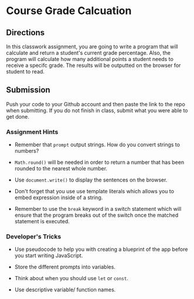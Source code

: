 # Course Grade Calcuation

## Directions
In this classwork assignment, you are going to write a program that will calculate and return a student's current grade percentage. Also, the program will calculate how many additional points a student needs to receive a specifc grade. The results will be outputted on the browser for student to read.

## Submission
Push your code to your Github account and then paste the link to the repo when submitting. If you do not finish in class, submit what you were able to get done.

### Assignment Hints
- Remember that `prompt` output strings. How do you convert strings to numbers?

- `Math.round()` will be needed in order to return a number that has been rounded to the nearest whole number.

- Use `document.write()` to display the sentences on the browser.

- Don't forget that you use use template literals which allows you to embed expression inside of a string.

- Remember to use the `break` keyword in a switch statement which will ensure that the program breaks out of the switch once the matched statement is executed.


### Developer's Tricks
- Use pseudocode to help you with creating a blueprint of the app before you start writing JavaScript. 

- Store the different prompts into variables. 

- Think about when you should use `let` or `const`.

- Use descriptive variable/ function names.